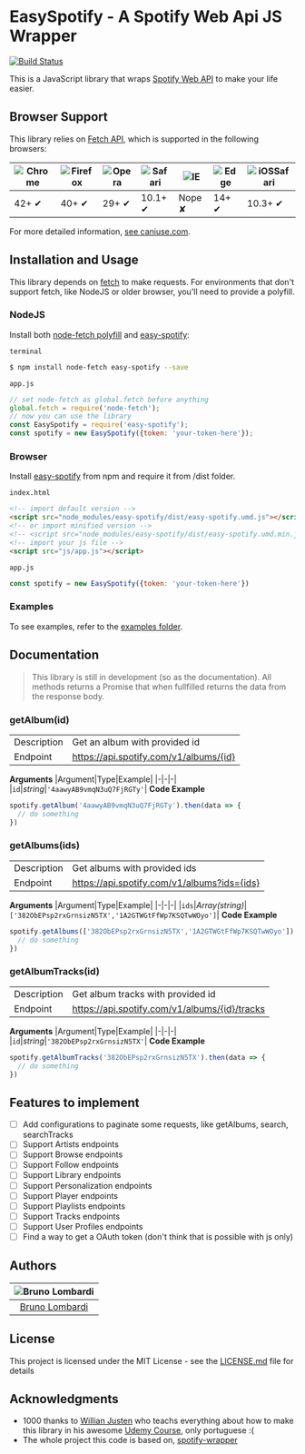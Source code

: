 # EasySpotify - A Spotify Web Api JS Wrapper

[![Build Status](https://travis-ci.org/bruno-lombardi/easy-spotify.svg?branch=master)](https://travis-ci.org/bruno-lombardi/easy-spotify)

This is a JavaScript library that wraps [Spotify Web API](https://developer.spotify.com/documentation/web-api/) to make your life easier.

## Browser Support

This library relies on [Fetch API](https://fetch.spec.whatwg.org/), which is supported in the following browsers:

![Chrome](https://github.com/alrra/browser-logos/raw/master/src/chrome/chrome_48x48.png) | ![Firefox](https://github.com/alrra/browser-logos/raw/master/src/firefox/firefox_48x48.png) | ![Opera](https://github.com/alrra/browser-logos/raw/master/src/opera/opera_48x48.png) | ![Safari](https://github.com/alrra/browser-logos/raw/master/src/safari/safari_48x48.png) | ![IE](https://cloud.githubusercontent.com/assets/398893/3528325/20373e76-078e-11e4-8e3a-1cb86cf506f0.png) | ![Edge](https://github.com/alrra/browser-logos/raw/master/src/edge/edge_48x48.png) | ![iOSSafari](https://github.com/alrra/browser-logos/raw/master/src/safari-ios/safari-ios_48x48.png) |
--- | --- | --- | --- | --- | --- | --- |
42+ ✔ | 40+ ✔ | 29+ ✔ | 10.1+ ✔ | Nope ✘ | 14+ ✔ | 10.3+ ✔ |

For more detailed information, [see caniuse.com](https://caniuse.com/#feat=fetch).

## Installation and Usage
This library depends on [fetch](https://fetch.spec.whatwg.org/) to make requests. For environments that don't support fetch, like NodeJS or older browser, you'll need to provide a polyfill.

### NodeJS

Install both [node-fetch polyfill](https://github.com/bitinn/node-fetch) and [easy-spotify](https://www.npmjs.com/package/easy-spotify): 

`terminal`
```sh
$ npm install node-fetch easy-spotify --save
```
`app.js`
```js
// set node-fetch as global.fetch before anything
global.fetch = require('node-fetch');
// now you can use the library
const EasySpotify = require('easy-spotify');
const spotify = new EasySpotify({token: 'your-token-here'});
```
### Browser

Install [easy-spotify](https://www.npmjs.com/package/easy-spotify) from npm and require it from /dist folder.

`index.html`
```html
<!-- import default version -->
<script src="node_modules/easy-spotify/dist/easy-spotify.umd.js"></script>
<!-- or import minified version -->
<!-- <script src="node_modules/easy-spotify/dist/easy-spotify.umd.min.js"></script> -->
<!-- import your js file -->
<script src="js/app.js"></script>
```

`app.js`
```js
const spotify = new EasySpotify({token: 'your-token-here'})
```

### Examples
To see examples, refer to the [examples folder](https://github.com/bruno-lombardi/easy-spotify/tree/master/examples).

## Documentation

> This library is still in development (so as the documentation). All methods returns a Promise that when fullfilled returns the data from the response body.

### getAlbum(id)

|||
|-|-|
|Description|Get an album with provided id|
|Endpoint|https://api.spotify.com/v1/albums/{id}|

**Arguments**
|Argument|Type|Example|
|-|-|-|
|`id`|*string*|`'4aawyAB9vmqN3uQ7FjRGTy'`|
**Code Example**
```js
spotify.getAlbum('4aawyAB9vmqN3uQ7FjRGTy').then(data => {
  // do something
})
```

### getAlbums(ids)

|||
|-|-|
|Description|Get albums with provided ids|
|Endpoint|https://api.spotify.com/v1/albums?ids={ids}|

**Arguments**
|Argument|Type|Example|
|-|-|-|
|`ids`|*Array(string)*|`['382ObEPsp2rxGrnsizN5TX','1A2GTWGtFfWp7KSQTwWOyo']`|
**Code Example**
```js
spotify.getAlbums(['382ObEPsp2rxGrnsizN5TX','1A2GTWGtFfWp7KSQTwWOyo']).then(data => {
  // do something
})
```

### getAlbumTracks(id)

|||
|-|-|
|Description|Get album tracks with provided id|
|Endpoint|https://api.spotify.com/v1/albums/{id}/tracks|

**Arguments**
|Argument|Type|Example|
|-|-|-|
|`id`|*string*|`'382ObEPsp2rxGrnsizN5TX'`|
**Code Example**
```js
spotify.getAlbumTracks('382ObEPsp2rxGrnsizN5TX').then(data => {
  // do something
})
```

## Features to implement
- [ ] Add configurations to paginate some requests, like getAlbums, search, searchTracks
- [ ] Support Artists endpoints
- [ ] Support Browse endpoints
- [ ] Support Follow endpoints
- [ ] Support Library endpoints
- [ ] Support Personalization endpoints
- [ ] Support Player endpoints
- [ ] Support Playlists endpoints
- [ ] Support Tracks endpoints
- [ ] Support User Profiles endpoints
- [ ] Find a way to get a OAuth token (don't think that is possible with js only)

## Authors

| ![Bruno Lombardi](https://avatars2.githubusercontent.com/u/7153294?s=150&v=4)|
|:---------------------:|
|  [Bruno Lombardi](https://github.com/bruno-lombardi)   |

## License

This project is licensed under the MIT License - see the [LICENSE.md](LICENSE.md) file for details

## Acknowledgments

* 1000 thanks to [Willian Justen](https://github.com/willianjusten/) who teachs everything about how to make this library in his awesome [Udemy Course](https://www.udemy.com/js-com-tdd-na-pratica/), only portuguese :(
* The whole project this code is based on, [spotify-wrapper](https://github.com/willianjusten/spotify-wrapper)
